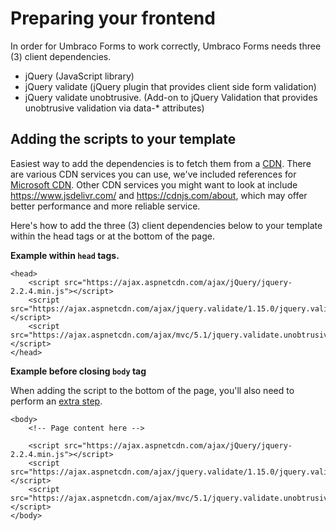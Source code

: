# Preparing your frontend
In order for Umbraco Forms to work correctly, Umbraco Forms needs three (3) client dependencies.

- jQuery (JavaScript library)
- jQuery validate (jQuery plugin that provides client side form validation)
- jQuery validate unobtrusive. (Add-on to jQuery Validation that provides unobtrusive validation via data-* attributes)

## Adding the scripts to your template
Easiest way to add the dependencies is to fetch them from a [CDN](https://en.wikipedia.org/wiki/Content_delivery_network). There are various CDN services you can use, we've included references for [Microsoft CDN](https://docs.microsoft.com/en-us/aspnet/ajax/cdn/overview). Other CDN services you might want to look at include https://www.jsdelivr.com/ and https://cdnjs.com/about, which may offer better performance and more reliable service. 

Here's how to add the three (3) client dependencies below to your template within the head tags or at the bottom of the page.

**Example within `head` tags.**

	<head>
		<script src="https://ajax.aspnetcdn.com/ajax/jQuery/jquery-2.2.4.min.js"></script>
		<script src="https://ajax.aspnetcdn.com/ajax/jquery.validate/1.15.0/jquery.validate.min.js"></script>
		<script src="https://ajax.aspnetcdn.com/ajax/mvc/5.1/jquery.validate.unobtrusive.min.js"></script>
	</head>

**Example before closing `body` tag**

When adding the script to the bottom of the page, you'll also need to perform an [extra step](../Rendering-Scripts/index.md).
	
    <body>
        <!-- Page content here -->
        
        <script src="https://ajax.aspnetcdn.com/ajax/jQuery/jquery-2.2.4.min.js"></script>
        <script src="https://ajax.aspnetcdn.com/ajax/jquery.validate/1.15.0/jquery.validate.min.js"></script>
        <script src="https://ajax.aspnetcdn.com/ajax/mvc/5.1/jquery.validate.unobtrusive.min.js"></script>
    </body>

